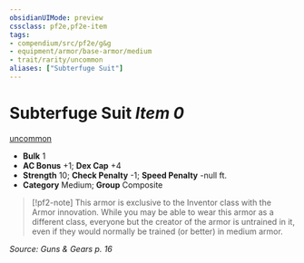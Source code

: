 ```yaml
---
obsidianUIMode: preview
cssclass: pf2e,pf2e-item
tags:
- compendium/src/pf2e/g&g
- equipment/armor/base-armor/medium
- trait/rarity/uncommon
aliases: ["Subterfuge Suit"]
---
```

# Subterfuge Suit *Item 0*  
[uncommon](uncommon.md)  

- **Bulk** 1
- **AC Bonus** +1; **Dex Cap** +4
- **Strength** 10; **Check Penalty** -1; **Speed Penalty** -null ft.
- **Category** Medium; **Group** Composite 

> [!pf2-note]
> This armor is exclusive to the Inventor class with the Armor innovation. While you may be able to wear this armor as a different class, everyone but the creator of the armor is untrained in it, even if they would normally be trained (or better) in medium armor.

*Source: Guns & Gears p. 16*
